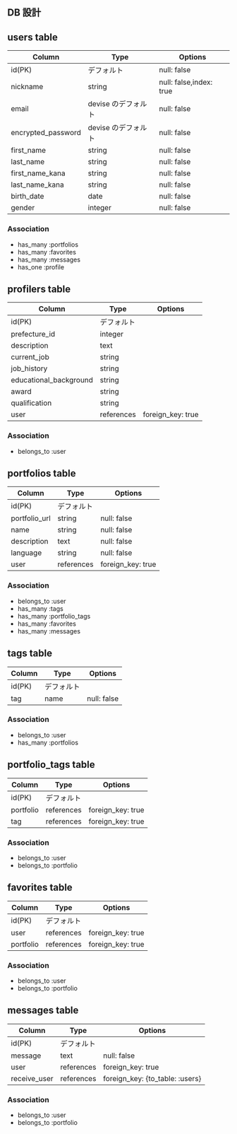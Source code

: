  ## DB 設計

## users table

| Column             | Type                | Options                 |
| ------------------ | ------------------- | ----------------------- |
| id(PK)             | デフォルト            | null: false             |
| nickname           | string              | null: false,index: true |
| email              | devise のデフォルト   | null: false             |
| encrypted_password | devise のデフォルト   | null: false             |
| first_name         | string              | null: false             |
| last_name          | string              | null: false             |
| first_name_kana    | string              | null: false             |
| last_name_kana     | string              | null: false             |
| birth_date         | date                | null: false             |
| gender             | integer             | null: false             |

### Association

* has_many :portfolios
* has_many :favorites
* has_many :messages
* has_one :profile

## profilers table

| Column             | Type                | Options                 |
| ------------------ | ------------------- | ----------------------- |
| id(PK)             | デフォルト            |                         |
| prefecture_id      | integer             |                         |
| description        | text                |                         |
| current_job        | string              |                         |
| job_history        | string              |                         |
| educational_background | string          |                         |
| award              | string              |                         |
| qualification      | string              |                         |
| user               | references          | foreign_key: true       |

### Association

* belongs_to :user


## portfolios table

| Column             | Type                | Options                 |
| ------------------ | ------------------- | ----------------------- |
| id(PK)             | デフォルト            |                         |
| portfolio_url      | string              | null: false             |
| name               | string              | null: false             |
| description        | text                | null: false             |
| language           | string              | null: false             |
| user               | references          | foreign_key: true       |

### Association

* belongs_to :user
* has_many :tags
* has_many :portfolio_tags
* has_many :favorites
* has_many :messages


## tags table

| Column             | Type                | Options                 |
| ------------------ | ------------------- | ----------------------- |
| id(PK)             | デフォルト            |                         |
| tag                | name                | null: false             |

### Association

* belongs_to :user
* has_many :portfolios


## portfolio_tags table

| Column             | Type                | Options                 |
| ------------------ | ------------------- | ----------------------- |
| id(PK)             | デフォルト            |                         |
| portfolio          | references          | foreign_key: true       |
| tag                | references          | foreign_key: true       |

### Association

* belongs_to :user
* belongs_to :portfolio


## favorites table

| Column             | Type                | Options                 |
| ------------------ | ------------------- | ----------------------- |
| id(PK)             | デフォルト            |                         |
| user               | references          | foreign_key: true       |
| portfolio          | references          | foreign_key: true       |

### Association

* belongs_to :user
* belongs_to :portfolio


## messages table

| Column             | Type                | Options                 |
| ------------------ | ------------------- | ----------------------- |
| id(PK)             | デフォルト            |                         |
| message            | text                | null: false             |
| user               | references          | foreign_key: true       |
| receive_user       | references          | foreign_key: {to_table: :users} |

### Association

* belongs_to :user
* belongs_to :portfolio




